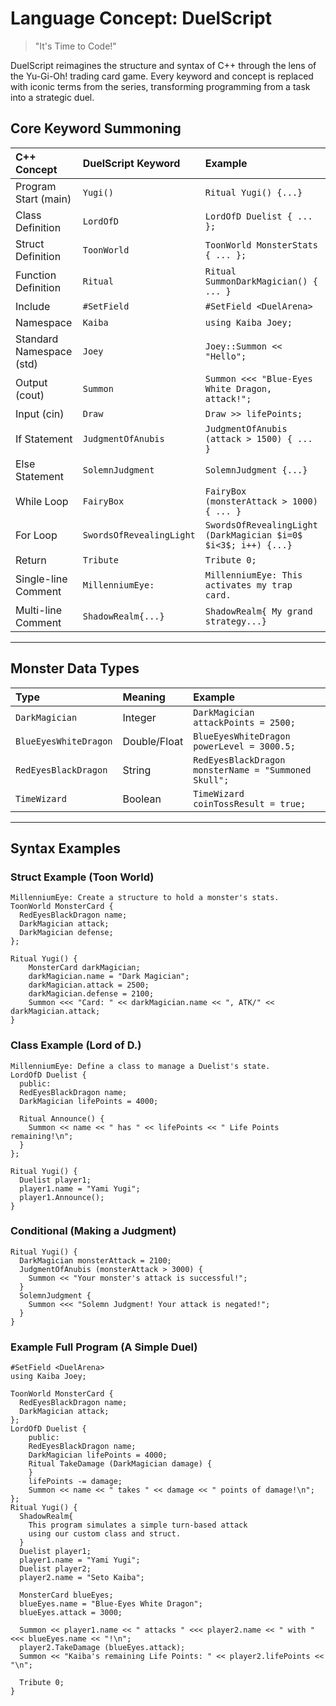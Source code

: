 # Language Concept: DuelScript

> "It's Time to Code\!"

DuelScript reimagines the structure and syntax of C++ through the lens of the Yu-Gi-Oh\! trading card game. Every keyword and concept is replaced with iconic terms from the series, transforming programming from a task into a strategic duel.

## Core Keyword Summoning

| C++ Concept | DuelScript Keyword | Example |
| :--- | :--- | :--- |
| Program Start (main) | `Yugi()` | `Ritual Yugi() {...}` |
| Class Definition | `LordOfD` | `LordOfD Duelist { ... };` |
| Struct Definition | `ToonWorld` | `ToonWorld MonsterStats { ... };` |
| Function Definition | `Ritual` | `Ritual SummonDarkMagician() { ... }` |
| Include | `#SetField` | `#SetField <DuelArena>` |
| Namespace | `Kaiba` | `using Kaiba Joey;` |
| Standard Namespace (std) | `Joey` | `Joey::Summon << "Hello";` |
| Output (cout) | `Summon` | `Summon <<< "Blue-Eyes White Dragon, attack!";` |
| Input (cin) | `Draw` | `Draw >> lifePoints;` |
| If Statement | `JudgmentOfAnubis` | `JudgmentOfAnubis (attack > 1500) { ... }` |
| Else Statement | `SolemnJudgment` | `SolemnJudgment {...}` |
| While Loop | `FairyBox` | `FairyBox (monsterAttack > 1000) { ... }` |
| For Loop | `SwordsOfRevealingLight` | `SwordsOfRevealingLight (DarkMagician $i=0$ $i<3$; i++) {...}` |
| Return | `Tribute` | `Tribute 0;` |
| Single-line Comment | `MillenniumEye:` | `MillenniumEye: This activates my trap card.` |
| Multi-line Comment | `ShadowRealm{...}` | `ShadowRealm{ My grand strategy...}` |

-----

## Monster Data Types

| Type | Meaning | Example |
| :--- | :--- | :--- |
| `DarkMagician` | Integer | `DarkMagician attackPoints = 2500;` |
| `BlueEyesWhiteDragon` | Double/Float | `BlueEyesWhiteDragon powerLevel = 3000.5;` |
| `RedEyesBlackDragon` | String | `RedEyesBlackDragon monsterName = "Summoned Skull";` |
| `TimeWizard` | Boolean | `TimeWizard coinTossResult = true;` |

-----

## Syntax Examples

### Struct Example (Toon World)

```duelscript
MillenniumEye: Create a structure to hold a monster's stats.
ToonWorld MonsterCard {
  RedEyesBlackDragon name;
  DarkMagician attack;
  DarkMagician defense;
};

Ritual Yugi() {
    MonsterCard darkMagician;
    darkMagician.name = "Dark Magician";
    darkMagician.attack = 2500;
    darkMagician.defense = 2100;
    Summon <<< "Card: " << darkMagician.name << ", ATK/" << darkMagician.attack;
}
```

### Class Example (Lord of D.)

```duelscript
MillenniumEye: Define a class to manage a Duelist's state.
LordOfD Duelist {
  public:
  RedEyesBlackDragon name;
  DarkMagician lifePoints = 4000;

  Ritual Announce() {
    Summon << name << " has " << lifePoints << " Life Points remaining!\n";
  }
};

Ritual Yugi() {
  Duelist player1;
  player1.name = "Yami Yugi";
  player1.Announce();
}
```

### Conditional (Making a Judgment)

```duelscript
Ritual Yugi() {
  DarkMagician monsterAttack = 2100;
  JudgmentOfAnubis (monsterAttack > 3000) {
    Summon << "Your monster's attack is successful!";
  }
  SolemnJudgment {
    Summon <<< "Solemn Judgment! Your attack is negated!";
  }
}
```

### Example Full Program (A Simple Duel)

```duelscript
#SetField <DuelArena>
using Kaiba Joey;

ToonWorld MonsterCard {
  RedEyesBlackDragon name;
  DarkMagician attack;
};
LordOfD Duelist {
    public:
    RedEyesBlackDragon name;
    DarkMagician lifePoints = 4000;
    Ritual TakeDamage (DarkMagician damage) {
    }
    lifePoints -= damage;
    Summon << name << " takes " << damage << " points of damage!\n";
};
Ritual Yugi() {
  ShadowRealm{
    This program simulates a simple turn-based attack
    using our custom class and struct.
  }
  Duelist player1;
  player1.name = "Yami Yugi";
  Duelist player2;
  player2.name = "Seto Kaiba";

  MonsterCard blueEyes;
  blueEyes.name = "Blue-Eyes White Dragon";
  blueEyes.attack = 3000;

  Summon << player1.name << " attacks " <<< player2.name << " with " <<< blueEyes.name << "!\n";
  player2.TakeDamage (blueEyes.attack);
  Summon << "Kaiba's remaining Life Points: " << player2.lifePoints << "\n";

  Tribute 0;
}
```